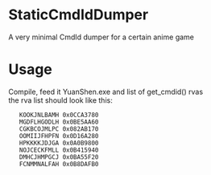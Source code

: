 # StaticCmdIdDumper
 A very minimal CmdId dumper for a certain anime game

# Usage
 Compile, feed it YuanShen.exe and list of get_cmdid() rvas\
 the rva list should look like this:
 ```
    KOOKJNLBAMH 0x0CCA3780
    MGDFLHGODLH 0x0BE5AA60
    CGKBCOJMLPC 0x082AB170
    OOMIIJFHPFN 0x0D16A280
    HPKKKKJDJGA 0x0A0B9800
    NOJCECKFMLL 0x0B415940
    DMHCJHMPGCJ 0x0BA55F20
    FCNMMNALFAH 0x0B8DAFB0
 ```
